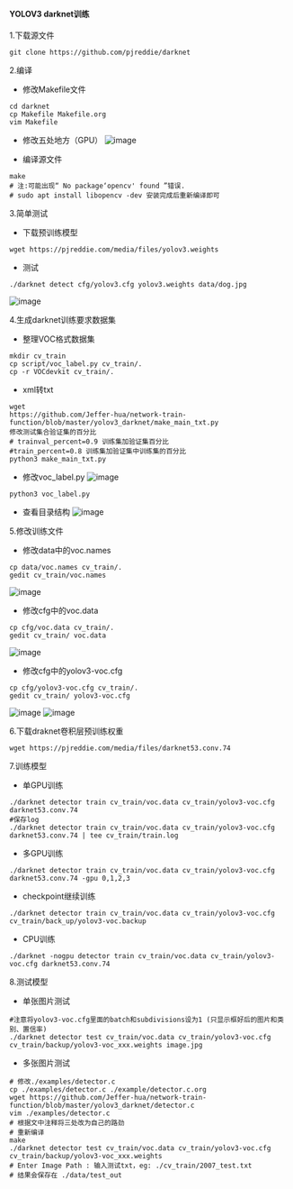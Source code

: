 #### YOLOV3 darknet训练
1.下载源文件
```
git clone https://github.com/pjreddie/darknet
```

2.编译

- 修改Makefile文件
```
cd darknet
cp Makefile Makefile.org
vim Makefile
```
- 修改五处地方（GPU）
![image](https://github.com/Jeffer-hua/network-train-function/blob/master/yolov3_darknet/img/img_2.png)

- 编译源文件
```
make
# 注:可能出现“ No package‘opencv' found ”错误. 
# sudo apt install libopencv -dev 安装完成后重新编译即可
```

3.简单测试

- 下载预训练模型
```
wget https://pjreddie.com/media/files/yolov3.weights
```
- 测试
```
./darknet detect cfg/yolov3.cfg yolov3.weights data/dog.jpg
```
![image](https://github.com/Jeffer-hua/network-train-function/blob/master/yolov3_darknet/img/img_1.png)

4.生成darknet训练要求数据集

- 整理VOC格式数据集
```
mkdir cv_train
cp script/voc_label.py cv_train/.
cp -r VOCdevkit cv_train/.
```
- xml转txt
```
wget 
https://github.com/Jeffer-hua/network-train-function/blob/master/yolov3_darknet/make_main_txt.py 
修改测试集合验证集的百分比
# trainval_percent=0.9 训练集加验证集百分比
#train_percent=0.8 训练集加验证集中训练集的百分比
python3 make_main_txt.py

```
- 修改voc_label.py
![image](https://github.com/Jeffer-hua/network-train-function/blob/master/yolov3_darknet/img/img_3.png)
```
python3 voc_label.py
```
- 查看目录结构
![image](https://github.com/Jeffer-hua/network-train-function/blob/master/yolov3_darknet/img/img_4.png)

5.修改训练文件
- 修改data中的voc.names
```
cp data/voc.names cv_train/.
gedit cv_train/voc.names
```
![image](https://github.com/Jeffer-hua/network-train-function/blob/master/yolov3_darknet/img/img_8.png)
- 修改cfg中的voc.data
```
cp cfg/voc.data cv_train/.
gedit cv_train/ voc.data
```
![image](https://github.com/Jeffer-hua/network-train-function/blob/master/yolov3_darknet/img/img_6.png)
- 修改cfg中的yolov3-voc.cfg
```
cp cfg/yolov3-voc.cfg cv_train/.
gedit cv_train/ yolov3-voc.cfg
```
![image](https://github.com/Jeffer-hua/network-train-function/blob/master/yolov3_darknet/img/img_5.png)
![image](https://github.com/Jeffer-hua/network-train-function/blob/master/yolov3_darknet/img/img_7.png)

6.下载draknet卷积层预训练权重
```
wget https://pjreddie.com/media/files/darknet53.conv.74
```

7.训练模型
- 单GPU训练
```
./darknet detector train cv_train/voc.data cv_train/yolov3-voc.cfg darknet53.conv.74
#保存log
./darknet detector train cv_train/voc.data cv_train/yolov3-voc.cfg darknet53.conv.74 | tee cv_train/train.log
```
- 多GPU训练
```
./darknet detector train cv_train/voc.data cv_train/yolov3-voc.cfg darknet53.conv.74 -gpu 0,1,2,3
```
- checkpoint继续训练
```
./darknet detector train cv_train/voc.data cv_train/yolov3-voc.cfg cv_train/back_up/yolov3-voc.backup
```
- CPU训练
```
./darknet -nogpu detector train cv_train/voc.data cv_train/yolov3-voc.cfg darknet53.conv.74
```

8.测试模型
- 单张图片测试
```
#注意将yolov3-voc.cfg里面的batch和subdivisions设为1 (只显示框好后的图片和类别、置信率)
./darknet detector test cv_train/voc.data cv_train/yolov3-voc.cfg cv_train/backup/yolov3-voc_xxx.weights image.jpg
```
- 多张图片测试
```
# 修改./examples/detector.c
cp ./examples/detector.c ./example/detector.c.org
wget https://github.com/Jeffer-hua/network-train-function/blob/master/yolov3_darknet/detector.c
vim ./examples/detector.c
# 根据文中注释将三处改为自己的路劲
# 重新编译
make
./darknet detector test cv_train/voc.data cv_train/yolov3-voc.cfg cv_train/backup/yolov3-voc_xxx.weights
# Enter Image Path : 输入测试txt，eg: ./cv_train/2007_test.txt
# 结果会保存在 ./data/test_out

```
